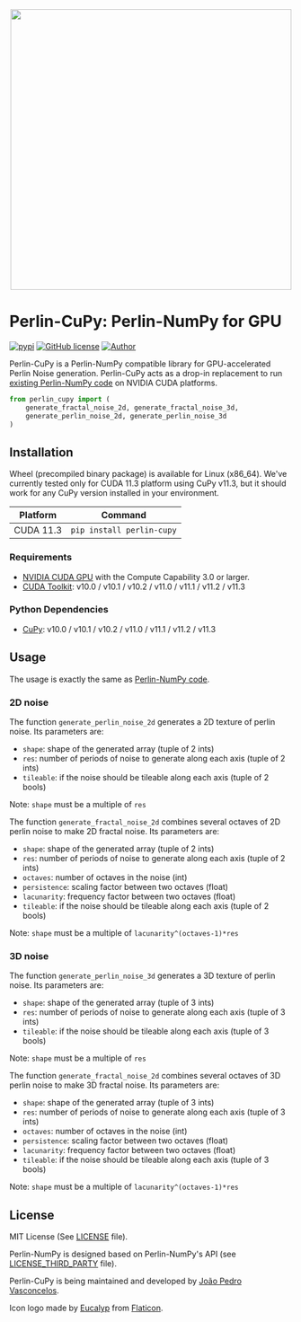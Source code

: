 <div align="center"><img src="https://github.com/jpvt/perlin-cupy/blob/main/docs/image/Perlin-CuPy_logo_1000px.png" width="500"/></div>

# Perlin-CuPy: Perlin-NumPy for GPU


[![pypi](https://img.shields.io/badge/pypi-perlin--cupy-violet)](https://github.com/jpvt/perlin-cupy)
[![GitHub license](https://img.shields.io/badge/license-MIT-blueviolet)](https://github.com/jpvt/perlin-cupy/blob/main/LICENSE)
[![Author](https://img.shields.io/badge/author-jpvt-blue)](https://www.jpvteixeira.com/)


Perlin-CuPy is a Perlin-NumPy compatible library for GPU-accelerated Perlin Noise generation.
Perlin-CuPy acts as a drop-in replacement to run [existing Perlin-NumPy code](https://github.com/pvigier/perlin-numpy) on NVIDIA CUDA platforms.

```py
from perlin_cupy import (
    generate_fractal_noise_2d, generate_fractal_noise_3d,
    generate_perlin_noise_2d, generate_perlin_noise_3d
)
```

## Installation

Wheel (precompiled binary package) is available for Linux (x86_64). We've currently tested only for CUDA 11.3 platform using CuPy v11.3, but it should work for any CuPy version installed in your environment.

| Platform      | Command                              |
| ------------- | ------------------------------------ |
| CUDA 11.3     | `pip install perlin-cupy`            |

### Requirements

* [NVIDIA CUDA GPU](https://developer.nvidia.com/cuda-gpus) with the Compute Capability 3.0 or larger.
* [CUDA Toolkit](https://developer.nvidia.com/cuda-toolkit): v10.0 / v10.1 / v10.2 / v11.0 / v11.1 / v11.2 / v11.3

### Python Dependencies

* [CuPy](https://pypi.org/project/cupy/): v10.0 / v10.1 / v10.2 / v11.0 / v11.1 / v11.2 / v11.3

## Usage

The usage is exactly the same as [Perlin-NumPy code](https://github.com/pvigier/perlin-numpy).

### 2D noise

The function `generate_perlin_noise_2d` generates a 2D texture of perlin noise. Its parameters are:

* `shape`: shape of the generated array (tuple of 2 ints)
* `res`: number of periods of noise to generate along each axis (tuple of 2 ints)
* `tileable`: if the noise should be tileable along each axis (tuple of 2 bools)

Note: `shape` must be a multiple of `res`

The function `generate_fractal_noise_2d` combines several octaves of 2D perlin noise to make 2D fractal noise. Its parameters are:

* `shape`: shape of the generated array (tuple of 2 ints)
* `res`: number of periods of noise to generate along each axis (tuple of 2 ints)
* `octaves`: number of octaves in the noise (int)
* `persistence`: scaling factor between two octaves (float)
* `lacunarity`: frequency factor between two octaves (float)
* `tileable`: if the noise should be tileable along each axis (tuple of 2 bools)

Note: `shape` must be a multiple of `lacunarity^(octaves-1)*res`


### 3D noise

The function `generate_perlin_noise_3d` generates a 3D texture of perlin noise. Its parameters are:

* `shape`: shape of the generated array (tuple of 3 ints)
* `res`: number of periods of noise to generate along each axis (tuple of 3 ints)
* `tileable`: if the noise should be tileable along each axis (tuple of 3 bools)

Note: `shape` must be a multiple of `res`

The function `generate_fractal_noise_2d` combines several octaves of 3D perlin noise to make 3D fractal noise. Its parameters are:

* `shape`: shape of the generated array (tuple of 3 ints)
* `res`: number of periods of noise to generate along each axis (tuple of 3 ints)
* `octaves`: number of octaves in the noise (int)
* `persistence`: scaling factor between two octaves (float)
* `lacunarity`: frequency factor between two octaves (float)
* `tileable`: if the noise should be tileable along each axis (tuple of 3 bools)

Note: `shape` must be a multiple of `lacunarity^(octaves-1)*res`

## License

MIT License (See [LICENSE](https://github.com/jpvt/perlin-cupy/blob/main/LICENSE) file).

Perlin-NumPy is designed based on Perlin-NumPy's API (see [LICENSE_THIRD_PARTY](https://github.com/jpvt/perlin-cupy/blob/main/docs/LICENSE_THIRD_PARTY) file).

Perlin-CuPy is being maintained and developed by [João Pedro Vasconcelos](https://github.com/jpvt).

Icon logo made by [Eucalyp](https://creativemarket.com/eucalyp) from [Flaticon](https://www.flaticon.com/).


